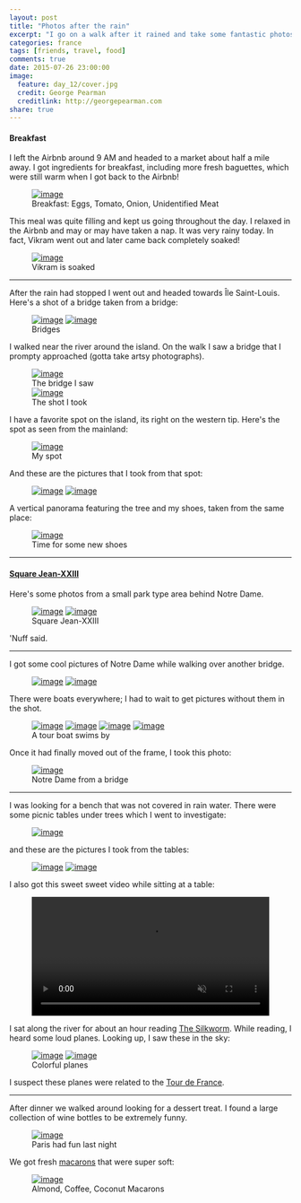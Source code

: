 ```yaml
---
layout: post
title: "Photos after the rain"
excerpt: "I go on a walk after it rained and take some fantastic photos"
categories: france
tags: [friends, travel, food]
comments: true
date: 2015-07-26 23:00:00
image:
  feature: day_12/cover.jpg
  credit: George Pearman
  creditlink: http://georgepearman.com
share: true
---
```


#### Breakfast

I left the Airbnb around 9 AM and headed to a market about half a mile away.
I got ingredients for breakfast, including more fresh baguettes, which were
still warm when I got back to the Airbnb!

<figure class="full">
	<a href="{{site.url}}/images/day_12/1.jpg" title="Breakfast: Eggs, Tomato, Onion, Unidentified Meat"><img src="{{site.url}}/images/day_12/1.jpg" alt="image"></a>
    <figcaption>Breakfast: Eggs, Tomato, Onion, Unidentified Meat</figcaption>
</figure>

This meal was quite filling and kept us going throughout the day.  I relaxed in
the Airbnb and may or may have taken a nap.  It was very rainy today.  In fact,
Vikram went out and later came back completely soaked!

<figure class="full">
	<a href="{{site.url}}/images/day_12/2.jpg" title="Vikram went out in the rain"><img src="{{site.url}}/images/day_12/2.jpg" alt="image"></a>
    <figcaption>Vikram is soaked</figcaption>
</figure>

---

After the rain had stopped I went out and headed towards Île Saint-Louis.
Here's a shot of a bridge taken from a bridge:

<figure class="full">
	<a href="{{site.url}}/images/day_12/3.jpg" title="A bridge"><img src="{{site.url}}/images/day_12/3.jpg" alt="image"></a>
	<a href="{{site.url}}/images/day_12/4.jpg" title="A bridge"><img src="{{site.url}}/images/day_12/4.jpg" alt="image"></a>
    <figcaption>Bridges</figcaption>
</figure>

I walked near the river around the island.  On the walk I saw a bridge that I prompty approached (gotta take artsy photographs).

<figure class="full">
	<a href="{{site.url}}/images/day_12/5.jpg" title="Oh look a bridge!"><img src="{{site.url}}/images/day_12/5.jpg" alt="image"></a>
    <figcaption>The bridge I saw</figcaption>
	<a href="{{site.url}}/images/day_12/6.jpg" title="Panorama from under a bridge"><img src="{{site.url}}/images/day_12/6.jpg" alt="image"></a>
    <figcaption>The shot I took</figcaption>
</figure>

I have a favorite spot on the island, its right on the western tip.  Here's the
spot as seen from the mainland:

<figure class="full">
	<a href="{{site.url}}/images/day_12/17.jpg" title="Photography spot on Île Saint-Louis"><img src="{{site.url}}/images/day_12/17.jpg" alt="image"></a>
    <figcaption>My spot</figcaption>
</figure>

And these are the pictures that I took from that spot:

<figure class="full">
	<a href="{{site.url}}/images/day_12/10.jpg" title="Taken on Île Saint-Louis"><img src="{{site.url}}/images/day_12/10.jpg" alt="image"></a>
	<a href="{{site.url}}/images/day_12/14.jpg" title="Taken on Île Saint-Louis"><img src="{{site.url}}/images/day_12/14.jpg" alt="image"></a>
</figure>

A vertical panorama featuring the tree and my shoes, taken from the same place:

<figure class="full">
	<a href="{{site.url}}/images/day_12/13.jpg" title="Vertical Panorama on Île Saint-Louis"><img src="{{site.url}}/images/day_12/13.jpg" alt="image"></a>
    <figcaption>Time for some new shoes</figcaption>
</figure>

---

#### [Square Jean-XXIII](https://fr.wikipedia.org/wiki/Square_Jean-XXIII)

Here's some photos from a small park type area behind Notre Dame.

<figure class="full">
	<a href="{{site.url}}/images/day_12/18.jpg" title="Square Jean-XXIII, Notre Dame"><img src="{{site.url}}/images/day_12/18.jpg" alt="image"></a>
	<a href="{{site.url}}/images/day_12/19.jpg" title="Square Jean-XXIII, Notre Dame"><img src="{{site.url}}/images/day_12/19.jpg" alt="image"></a>
    <figcaption>Square Jean-XXIII</figcaption>
</figure>

'Nuff said.

---

I got some cool pictures of Notre Dame while walking over another bridge.

<figure class="full">
	<a href="{{site.url}}/images/day_12/20.jpg" title="Notre Dame"><img src="{{site.url}}/images/day_12/20.jpg" alt="image"></a>
	<a href="{{site.url}}/images/day_12/32.jpg" title="Notre Dame"><img src="{{site.url}}/images/day_12/32.jpg" alt="image"></a>
</figure>

There were boats everywhere; I had to wait to get pictures without them in the
shot.

<figure class="half">
	<a href="{{site.url}}/images/day_12/21.jpg" title="Notre Dame and a tour boat"><img src="{{site.url}}/images/day_12/21.jpg" alt="image"></a>
	<a href="{{site.url}}/images/day_12/23.jpg" title="Notre Dame and a tour boat"><img src="{{site.url}}/images/day_12/23.jpg" alt="image"></a>
	<a href="{{site.url}}/images/day_12/25.jpg" title="Notre Dame and a tour boat"><img src="{{site.url}}/images/day_12/25.jpg" alt="image"></a>
	<a href="{{site.url}}/images/day_12/26.jpg" title="Notre Dame and a tour boat"><img src="{{site.url}}/images/day_12/26.jpg" alt="image"></a>
    <figcaption>A tour boat swims by</figcaption>
</figure>

Once it had finally moved out of the frame, I took this photo:

<figure class="full">
	<a href="{{site.url}}/images/day_12/31.jpg" title="Notre Dame from a bridge"><img src="{{site.url}}/images/day_12/31.jpg" alt="image"></a>
    <figcaption>Notre Dame from a bridge</figcaption>
</figure>

---

I was looking for a bench that was not covered in rain water.  There were some
picnic tables under trees which I went to investigate:

<figure class="full">
	<a href="{{site.url}}/images/day_12/33.jpg" title="Picnic table location"><img src="{{site.url}}/images/day_12/33.jpg" alt="image"></a>
</figure>

and these are the pictures I took from the tables:

<figure class="full" style="padding-bottom:0px">
	<a href="{{site.url}}/images/day_12/35.jpg" title="Île Saint-Louis"><img src="{{site.url}}/images/day_12/35.jpg" alt="image"></a>
	<a href="{{site.url}}/images/day_12/39.jpg" title="Île Saint-Louis and a bridge"><img src="{{site.url}}/images/day_12/39.jpg" alt="image"></a>
</figure>

I also got this sweet sweet video while sitting at a table:

<figure class="full" style="padding-top:0px">
    <video width="100%" controls loop autoplay muted>
      <source src="{{site.url}}/images/day_12/bird.mov">
    </video>
</figure>

I sat along the river for about an hour reading [The
Silkworm](https://en.wikipedia.org/wiki/The_Silkworm).  While reading, I heard
some loud planes.  Looking up, I saw these in the sky:

<figure class="half">
	<a href="{{site.url}}/images/day_12/46.jpg" title="Colorful planes"><img src="{{site.url}}/images/day_12/46.jpg" alt="image"></a>
	<a href="{{site.url}}/images/day_12/47.jpg" title="Colorful planes"><img src="{{site.url}}/images/day_12/47.jpg" alt="image"></a>
    <figcaption>Colorful planes</figcaption>
</figure>

I suspect these planes were related to the [Tour de France](http://www.bbc.co.uk/sport/0/cycling/33665618).

---

After dinner we walked around looking for a dessert treat.  I found a large
collection of wine bottles to be extremely funny.

<figure class="full">
	<a href="{{site.url}}/images/day_12/48.jpg" title="Paris had fun last night"><img src="{{site.url}}/images/day_12/48.jpg" alt="image"></a>
    <figcaption>Paris had fun last night</figcaption>
</figure>

We got fresh [macarons](https://en.wikipedia.org/wiki/Macaron) that were super
soft:

<figure class="full">
	<a href="{{site.url}}/images/day_12/49.jpg" title="Almond, Coffee, Coconut Macarons"><img src="{{site.url}}/images/day_12/49.jpg" alt="image"></a>
    <figcaption>Almond, Coffee, Coconut Macarons</figcaption>
</figure>
